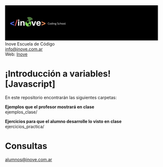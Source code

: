![Inove banner](inove.jpg)
Inove Escuela de Código\
info@inove.com.ar\
Web: [Inove](http://inove.com.ar)

# ¡Introducción a variables! [Javascript]
En este repositorio encontrarán las siguientes carpetas:

__Ejemplos que el profesor mostrará en clase__\
ejemplos_clase/

__Ejercicios para que el alumno desarrolle lo visto en clase__\
ejercicios_practica/

# Consultas
alumnos@inove.com.ar
